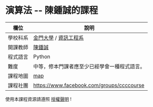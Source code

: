 # 演算法 -- 陳鍾誠的課程

欄位          | 說明
--------------|------------------------
學校科系       | [金門大學](https://www.nqu.edu.tw/) / [資訊工程系](https://www.nqu.edu.tw/educsie/)
開課教師       | [陳鍾誠](https://www.nqu.edu.tw/educsie/index.php?act=blog&code=list&ids=4)
程式語言       | Python
難度           | 中等，修本門課者應至少已經學會一種程式語言。
課程地圖       | [map](map.md)
課程社團       | https://www.facebook.com/groups/ccccourse

使用本課程資源請遵照 [授權聲明](LICENSE.md) !


